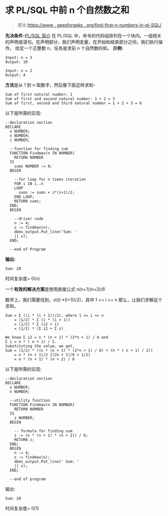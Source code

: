 # 求 PL/SQL 中前 n 个自然数之和

> 原文:[https://www . geesforgeks . org/find-first-n-numbers-in-pl-SQL/](https://www.geeksforgeeks.org/finding-sum-of-first-n-natural-numbers-in-pl-sql/)

**先决条件**–[PL/SQL 简介](https://www.geeksforgeeks.org/plsql-introduction/)
在 PL/SQL 中，命令的代码组排列在一个块内。一组相关的声明或语句。在声明部分，我们声明变量，在开始和结束部分之间，我们执行操作。
给定一个正整数 n，任务是求前 n 个自然数的和。
**示例:**

```
Input: n = 3
Output: 10

Input: n = 2
Output: 4

```

**方法**是从 1 到 n 取数字，然后像下面这样求和-

```
Sum of first natural number: 1
Sum of first and second natural number: 1 + 2 = 3
Sum of first, second and third natural number = 1 + 2 + 3 = 6
```

以下是所需的实现:

```
--declaration section 
DECLARE 
  x NUMBER; 
  n NUMBER; 
  i NUMBER; 

  --function for finding sum 
  FUNCTION Findmax(n IN NUMBER) 
    RETURN NUMBER 
  IS 
    sums NUMBER := 0; 
  BEGIN 

    --for loop for n times iteration 
    FOR i IN 1..n 
    LOOP 
      sums := sums + i*(i+1)/2; 
    END LOOP; 
    RETURN sums; 
  END; 
  BEGIN 

    --driver code 
    n := 4; 
    x := findmax(n); 
    dbms_output.Put_line('Sum: ' 
    || x); 
  END; 

  --end of Program
```

**输出:**

```
Sum: 20
```

时间复杂度= 0(n)

一个**有效的解决方案**是使用直接公式 n(n+1)(n+2)/6

数学上，我们需要找到，σ((I *(I+1))/2)，其中 1 <= i <= n
那么，让我们求解这个求和，

```
Sum = Σ ((i * (i + 1))/2), where 1 <= i <= n
    = (1/2) * Σ (i * (i + 1))
    = (1/2) * Σ (i2 + i)
    = (1/2) * (Σ i2 + Σ i)

We know Σ i2 = n * (n + 1) * (2*n + 1) / 6 and 
Σ i = n * ( n + 1) / 2.
Substituting the value, we get,
Sum = (1/2) * ((n * (n + 1) * (2*n + 1) / 6) + (n * ( n + 1) / 2))  
    = n * (n + 1)/2 [(2n + 1)/6 + 1/2]
    = n * (n + 1) * (n + 2) / 6
```

以下是所需的实现:

```
--declaration section 
DECLARE 
  x NUMBER; 
  n NUMBER; 

  --utility function 
  FUNCTION Findmax(n IN NUMBER) 
    RETURN NUMBER 
  IS 
    z NUMBER; 
  BEGIN 

    -- formula for finding sum 
    z := (n * (n + 1) * (n + 2)) / 6; 
    RETURN z; 
  END; 
  BEGIN 
    n := 4; 
    x := findmax(n); 
    dbms_output.Put_line(' Sum: ' 
    || x); 
  END; 

  --end of program
```

输出:

```
Sum: 20
```

时间复杂度= 0(1)